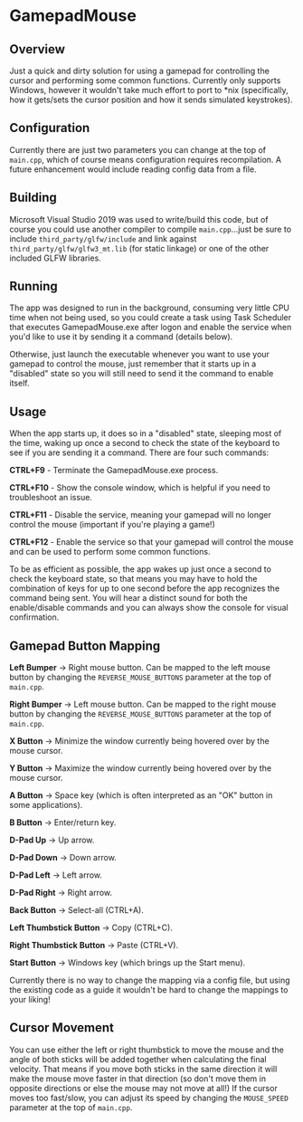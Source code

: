 # GamepadMouse

## Overview

Just a quick and dirty solution for using a gamepad for controlling the cursor and performing some common functions.  Currently only supports Windows, however it wouldn't take much effort to port to *nix (specifically, how it gets/sets the cursor position and how it sends simulated keystrokes).  

## Configuration

Currently there are just two parameters you can change at the top of `main.cpp`, which of course means configuration requires recompilation.  A future enhancement would include reading config data from a file.  

## Building

Microsoft Visual Studio 2019 was used to write/build this code, but of course you could use another compiler to compile `main.cpp`...just be sure to include `third_party/glfw/include` and link against `third_party/glfw/glfw3_mt.lib` (for static linkage) or one of the other included GLFW libraries.  

## Running

The app was designed to run in the background, consuming very little CPU time when not being used, so you could create a task using Task Scheduler that executes GamepadMouse.exe after logon and enable the service when you'd like to use it by sending it a command (details below).  

Otherwise, just launch the executable whenever you want to use your gamepad to control the mouse, just remember that it starts up in a "disabled" state so you will still need to send it the command to enable itself.  

## Usage

When the app starts up, it does so in a "disabled" state, sleeping most of the time, waking up once a second to check the state of the keyboard to see if you are sending it a command.  There are four such commands:  

**CTRL+F9** - Terminate the GamepadMouse.exe process.  

**CTRL+F10** - Show the console window, which is helpful if you need to troubleshoot an issue.  

**CTRL+F11** - Disable the service, meaning your gamepad will no longer control the mouse (important if you're playing a game!)

**CTRL+F12** - Enable the service so that your gamepad will control the mouse and can be used to perform some common functions.  

To be as efficient as possible, the app wakes up just once a second to check the keyboard state, so that means you may have to hold the combination of keys for up to one second before the app recognizes the command being sent.  You will hear a distinct sound for both the enable/disable commands and you can always show the console for visual confirmation.  

## Gamepad Button Mapping

**Left Bumper** -> Right mouse button.  Can be mapped to the left mouse button by changing the `REVERSE_MOUSE_BUTTONS` parameter at the top of `main.cpp`.

**Right Bumper** -> Left mouse button.  Can be mapped to the right mouse button by changing the `REVERSE_MOUSE_BUTTONS` parameter at the top of `main.cpp`.

**X Button** -> Minimize the window currently being hovered over by the mouse cursor.  

**Y Button** -> Maximize the window currently being hovered over by the mouse cursor.  

**A Button** -> Space key (which is often interpreted as an "OK" button in some applications).

**B Button** -> Enter/return key.

**D-Pad Up** -> Up arrow.  

**D-Pad Down** -> Down arrow.  

**D-Pad Left** -> Left arrow.  

**D-Pad Right** -> Right arrow.  

**Back Button** -> Select-all (CTRL+A).  

**Left Thumbstick Button** -> Copy (CTRL+C).  

**Right Thumbstick Button** -> Paste (CTRL+V).  

**Start Button** -> Windows key (which brings up the Start menu).  

Currently there is no way to change the mapping via a config file, but using the existing code as a guide it wouldn't be hard to change the mappings to your liking!

## Cursor Movement

You can use either the left or right thumbstick to move the mouse and the angle of both sticks will be added together when calculating the final velocity.  That means if you move both sticks in the same direction it will make the mouse move faster in that direction (so don't move them in opposite directions or else the mouse may not move at all!)  If the cursor moves too fast/slow, you can adjust its speed by changing the `MOUSE_SPEED` parameter at the top of `main.cpp`.  
